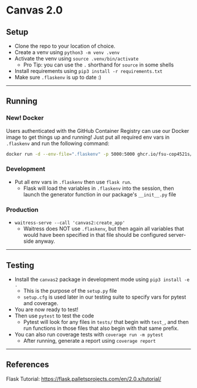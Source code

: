 # Canvas 2.0

## Setup

- Clone the repo to your location of choice.
- Create a venv using `python3 -m venv .venv`
- Activate the venv using `source .venv/bin/activate`
  - Pro Tip: you can use the `.` shorthand for `source` in some shells
- Install requirements using `pip3 install -r requirements.txt`
- Make sure `.flaskenv` is up to date :)

-----

## Running

### New! Docker

Users authenticated with the GitHub Container Registry can use our Docker image to get things up and running! Just put all required env vars in `.flaskenv` and run the following command:

```bash
docker run -d --env-file=".flaskenv" -p 5000:5000 ghcr.io/fsu-cop4521s/canvas2
```

### Development

- Put all env vars in `.flaskenv` then use `flask run`.
  - Flask will load the variables in `.flaskenv` into the session, then launch the generator function in our package's `__init__.py` file

### Production

- `waitress-serve --call 'canvas2:create_app'`
  - Waitress does NOT use `.flaskenv`, but then again all variables that would have been specified in that file should be configured server-side anyway.

-----

## Testing

- Install the `canvas2` package in development mode using `pip3 install -e .`
  - This is the purpose of the `setup.py` file
  - `setup.cfg` is used later in our testing suite to specify vars for pytest and coverage.
- You are now ready to test!
- Then use `pytest` to test the code
  - Pytest will look for any files in `tests/` that begin with `test_`, and then run functions in those files that also begin with that same prefix.
- You can also run coverage tests with `coverage run -m pytest`
  - After running, generate a report using `coverage report`

-----

## References

Flask Tutorial: https://flask.palletsprojects.com/en/2.0.x/tutorial/
